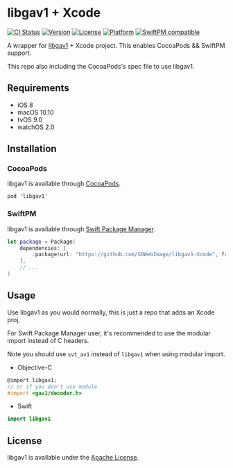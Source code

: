 # libgav1 + Xcode

[![CI Status](http://img.shields.io/travis/SDWebImage/libgav1-Xcode.svg?style=flat)](https://travis-ci.org/SDWebImage/libgav1-Xcode)
[![Version](https://img.shields.io/cocoapods/v/libgav1.svg?style=flat)](http://cocoapods.org/pods/libgav1)
[![License](https://img.shields.io/cocoapods/l/libgav1.svg?style=flat)](http://cocoapods.org/pods/libgav1)
[![Platform](https://img.shields.io/cocoapods/p/libgav1.svg?style=flat)](http://cocoapods.org/pods/libgav1)
[![SwiftPM compatible](https://img.shields.io/badge/SwiftPM-compatible-brightgreen.svg)](https://swift.org/package-manager/)

A wrapper for [libgav1](https://chromium.googlesource.com/codecs/libgav1/) + Xcode project.
This enables CocoaPods && SwiftPM support.

This repo also including the CocoaPods's spec file to use libgav1.

## Requirements

+ iOS 8
+ macOS 10.10
+ tvOS 9.0
+ watchOS 2.0

## Installation

### CocoaPods

libgav1 is available through [CocoaPods](https://github.com/CocoaPods/CocoaPods).

```
pod 'libgav1'
```

### SwiftPM

libgav1 is available through [Swift Package Manager](https://img.shields.io/badge/SwiftPM-compatible-brightgreen.svg).

```swift
let package = Package(
    dependencies: [
        .package(url: "https://github.com/SDWebImage/libgav1-Xcode", from: "0.16.3")
    ],
    // ...
)
```

## Usage

Use libgav1 as you would normally, this is just a repo that adds an Xcode proj.

For Swift Package Manager user, it's recommended to use the modular import instead of C headers.

Note you should use `svt_av1` instead of `libgav1` when using modular import.

+ Objective-C

```objective-c
@import libgav1;
// or if you don't use module
#import <gav1/decoder.h>
```

+ Swift

```swift
import libgav1
```

## License

libgav1 is available under the [Apache License](https://chromium.googlesource.com/codecs/libgav1/+/refs/heads/main/LICENSE).


